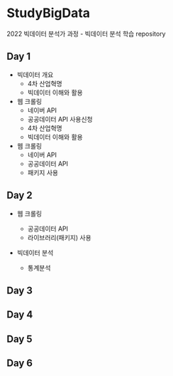 # StudyBigData
2022 빅데이터 분석가 과정 - 빅데이터 분석 학습 repository

## Day 1
- 빅데이터 개요
    - 4차 산업혁명
    - 빅데이터 이해와 활용
- 웹 크롤링
    - 네이버 API
    - 공공데이터 API 사용신청
    - 4차 산업혁명
    - 빅데이터 이해와 활용
- 웹 크롤링
    - 네이버 API
    - 공공데이터 API
    - 패키지 사용

## Day 2
- 웹 크롤링
    - 공공데이터 API
    - 라이브러리(패키지) 사용

- 빅데이터 분석
    - 통계분석

## Day 3

## Day 4

## Day 5

## Day 6
